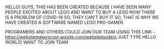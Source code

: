 HELLO! GUYS, 
THIS HAS BEEN CREATED BECAUSE I HAVE SEEN MANY PEOPLE EXCITED ABOUT LEGO AND WANT TO BUY A LEGO NOW THERE IS A PROBLEM OF COVID-19 SO, THEY CAN'T BUY IT SO, THAT IS WHY WE HAVE CREATED A SOFTWARE NAMED LEGO PRO-GAMER.

PROGRAMERS AND OTHERS COULD JOIN OUR TEAM USING THIS LINK - https://websitemakerscoin.wixsite.com/websitebuiders
JUST TYPE HELLO WORLD! WANT TO JOIN TEAM
